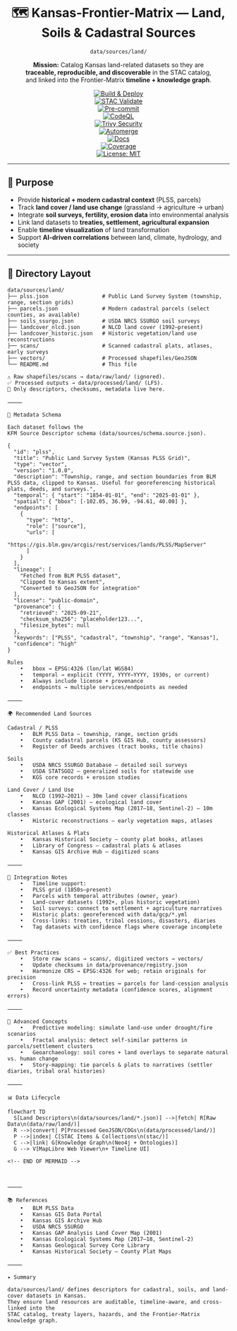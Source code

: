 <div align="center">

# 🗺 Kansas-Frontier-Matrix — Land, Soils & Cadastral Sources  
`data/sources/land/`

**Mission:** Catalog Kansas land-related datasets so they are  
**traceable, reproducible, and discoverable** in the STAC catalog,  
and linked into the Frontier-Matrix **timeline + knowledge graph**.  

[![Build & Deploy](https://github.com/bartytime4life/Kansas-Frontier-Matrix/actions/workflows/site.yml/badge.svg)](../../../.github/workflows/site.yml)  
[![STAC Validate](https://github.com/bartytime4life/Kansas-Frontier-Matrix/actions/workflows/stac-validate.yml/badge.svg)](../../../.github/workflows/stac-validate.yml)  
[![Pre-commit](https://github.com/bartytime4life/Kansas-Frontier-Matrix/actions/workflows/pre-commit.yml/badge.svg)](../../../.pre-commit-config.yaml)  
[![CodeQL](https://github.com/bartytime4life/Kansas-Frontier-Matrix/actions/workflows/codeql.yml/badge.svg)](../../../.github/workflows/codeql.yml)  
[![Trivy Security](https://github.com/bartytime4life/Kansas-Frontier-Matrix/actions/workflows/trivy.yml/badge.svg)](../../../.github/workflows/trivy.yml)  
[![Automerge](https://github.com/bartytime4life/Kansas-Frontier-Matrix/actions/workflows/automerge.yml/badge.svg)](../../../.github/workflows/automerge.yml)  
[![Docs](https://github.com/bartytime4life/Kansas-Frontier-Matrix/actions/workflows/docs.yml/badge.svg)](../../../.github/workflows/docs.yml)  
[![Coverage](https://img.shields.io/codecov/c/github/bartytime4life/Kansas-Frontier-Matrix)](https://app.codecov.io/gh/bartytime4life/Kansas-Frontier-Matrix)  
[![License: MIT](https://img.shields.io/badge/License-MIT-green.svg)](../../../LICENSE)  

</div>

---

## 🎯 Purpose

- Provide **historical + modern cadastral context** (PLSS, parcels)  
- Track **land cover / land use change** (grassland → agriculture → urban)  
- Integrate **soil surveys, fertility, erosion data** into environmental analysis  
- Link land datasets to **treaties, settlement, agricultural expansion**  
- Enable **timeline visualization** of land transformation  
- Support **AI-driven correlations** between land, climate, hydrology, and society  

---

## 📂 Directory Layout

```text
data/sources/land/
├── plss.json                 # Public Land Survey System (township, range, section grids)
├── parcels.json              # Modern cadastral parcels (select counties, as available)
├── soils_ssurgo.json         # USDA NRCS SSURGO soil surveys
├── landcover_nlcd.json       # NLCD land cover (1992–present)
├── landcover_historic.json   # Historic vegetation/land use reconstructions
├── scans/                    # Scanned cadastral plats, atlases, early surveys
├── vectors/                  # Processed shapefiles/GeoJSON
└── README.md                 # This file

⚠️ Raw shapefiles/scans → data/raw/land/ (ignored).
✅ Processed outputs → data/processed/land/ (LFS).
📑 Only descriptors, checksums, metadata live here.

⸻

🧭 Metadata Schema

Each dataset follows the
KFM Source Descriptor schema (data/sources/schema.source.json).

{
  "id": "plss",
  "title": "Public Land Survey System (Kansas PLSS Grid)",
  "type": "vector",
  "version": "1.0.0",
  "description": "Township, range, and section boundaries from BLM PLSS data, clipped to Kansas. Useful for georeferencing historical plats, deeds, and surveys.",
  "temporal": { "start": "1854-01-01", "end": "2025-01-01" },
  "spatial": { "bbox": [-102.05, 36.99, -94.61, 40.00] },
  "endpoints": [
    {
      "type": "http",
      "role": ["source"],
      "urls": [
        "https://gis.blm.gov/arcgis/rest/services/lands/PLSS/MapServer"
      ]
    }
  ],
  "lineage": [
    "Fetched from BLM PLSS dataset",
    "Clipped to Kansas extent",
    "Converted to GeoJSON for integration"
  ],
  "license": "public-domain",
  "provenance": {
    "retrieved": "2025-09-21",
    "checksum_sha256": "placeholder123...",
    "filesize_bytes": null
  },
  "keywords": ["PLSS", "cadastral", "township", "range", "Kansas"],
  "confidence": "high"
}

Rules
	•	bbox → EPSG:4326 (lon/lat WGS84)
	•	temporal → explicit (YYYY, YYYY–YYYY, 1930s, or current)
	•	Always include license + provenance
	•	endpoints → multiple services/endpoints as needed

⸻

🌍 Recommended Land Sources

Cadastral / PLSS
	•	BLM PLSS Data — township, range, section grids
	•	County cadastral parcels (KS GIS Hub, county assessors)
	•	Register of Deeds archives (tract books, title chains)

Soils
	•	USDA NRCS SSURGO Database — detailed soil surveys
	•	USDA STATSGO2 — generalized soils for statewide use
	•	KGS core records + erosion studies

Land Cover / Land Use
	•	NLCD (1992–2021) — 30m land cover classifications
	•	Kansas GAP (2001) — ecological land cover
	•	Kansas Ecological Systems Map (2017–18, Sentinel-2) — 10m classes
	•	Historic reconstructions — early vegetation maps, atlases

Historical Atlases & Plats
	•	Kansas Historical Society — county plat books, atlases
	•	Library of Congress — cadastral plats & atlases
	•	Kansas GIS Archive Hub — digitized scans

⸻

🔗 Integration Notes
	•	Timeline support:
	•	PLSS grid (1850s–present)
	•	Parcels with temporal attributes (owner, year)
	•	Land-cover datasets (1992+, plus historic vegetation)
	•	Soil surveys: connect to settlement + agriculture narratives
	•	Historic plats: georeferenced with data/gcp/*.yml
	•	Cross-links: treaties, tribal cessions, disasters, diaries
	•	Tag datasets with confidence flags where coverage incomplete

⸻

✅ Best Practices
	•	Store raw scans → scans/, digitized vectors → vectors/
	•	Update checksums in data/provenance/registry.json
	•	Harmonize CRS → EPSG:4326 for web; retain originals for precision
	•	Cross-link PLSS ↔ treaties ↔ parcels for land-cession analysis
	•	Record uncertainty metadata (confidence scores, alignment errors)

⸻

🚀 Advanced Concepts
	•	Predictive modeling: simulate land-use under drought/fire scenarios
	•	Fractal analysis: detect self-similar patterns in parcels/settlement clusters
	•	Geoarchaeology: soil cores + land overlays to separate natural vs. human change
	•	Story-mapping: tie parcels & plats to narratives (settler diaries, tribal oral histories)

⸻

📊 Data Lifecycle

flowchart TD
  S[Land Descriptors\n(data/sources/land/*.json)] -->|fetch| R[Raw Data\n(data/raw/land/)]
  R -->|convert| P[Processed GeoJSON/COGs\n(data/processed/land/)]
  P -->|index| C[STAC Items & Collections\n(stac/)]
  C -->|link| G[Knowledge Graph\n(Neo4j + Ontologies)]
  G --> V[MapLibre Web Viewer\n+ Timeline UI]

<!-- END OF MERMAID -->



⸻

📚 References
	•	BLM PLSS Data
	•	Kansas GIS Data Portal
	•	Kansas GIS Archive Hub
	•	USDA NRCS SSURGO
	•	Kansas GAP Analysis Land Cover Map (2001)
	•	Kansas Ecological Systems Map (2017–18, Sentinel-2)
	•	Kansas Geological Survey Core Library
	•	Kansas Historical Society – County Plat Maps

⸻

✦ Summary

data/sources/land/ defines descriptors for cadastral, soils, and land-cover datasets in Kansas.
They ensure land resources are auditable, timeline-aware, and cross-linked into the
STAC catalog, treaty layers, hazards, and the Frontier-Matrix knowledge graph.